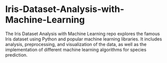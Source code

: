 # Iris-Dataset-Analysis-with-Machine-Learning
The Iris Dataset Analysis with Machine Learning repo explores the famous Iris dataset using Python and popular machine learning libraries. It includes analysis, preprocessing, and visualization of the data, as well as the implementation of different machine learning algorithms for species prediction.

